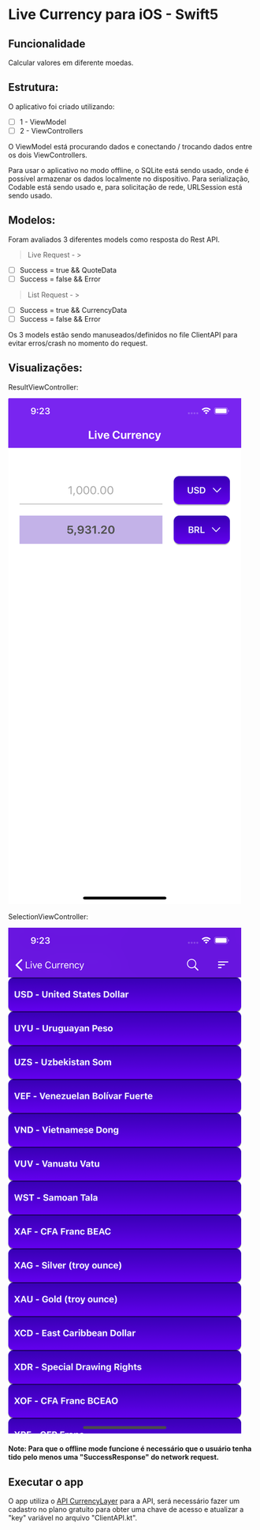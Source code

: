 # Live Currency para iOS - Swift5

## Funcionalidade

Calcular valores em diferente moedas.

## Estrutura:

O aplicativo foi criado utilizando:

- [ ] 1 - ViewModel
- [ ] 2 - ViewControllers

O ViewModel está procurando dados e conectando / trocando dados entre os dois ViewControllers. 

Para usar o aplicativo no modo offline, o SQLite está sendo usado, onde é possível armazenar os dados localmente no dispositivo. Para serialização, Codable está sendo usado e, para solicitação de rede, URLSession está sendo usado.


## Modelos:

Foram avaliados 3 diferentes models como resposta do Rest API.

>Live Request - >
- [ ] Success = true && QuoteData
- [ ] Success = false && Error

>List Request - >
- [ ] Success = true && CurrencyData
- [ ] Success = false && Error

Os 3 models estão sendo manuseados/definidos no file ClientAPI para evitar erros/crash no momento do request.

## Visualizações:

ResultViewController:

![alt text](https://github.com/kiviabrito/LiveCurrency-iOS/blob/master/Screenshot_ResultViewController.png) 

SelectionViewController:

![alt text](https://github.com/kiviabrito/LiveCurrency-iOS/blob/master/Screenshot_SelectionViewController.png) 


#### Note: Para que o offline mode funcione é necessário que o usuário tenha tido pelo menos uma "SuccessResponse" do network request.

## Executar o app

O app utiliza o [API CurrencyLayer](https://currencylayer.com/documentation) para a API, será necessário fazer um cadastro no plano gratuito para obter uma chave de acesso e atualizar a "key" variável no arquivo "ClientAPI.kt".
